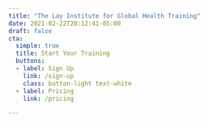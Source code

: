 ```yaml
---
title: "The Lay Institute for Global Health Training"
date: 2021-02-22T20:12:41-05:00
draft: false
cta:
  simple: true
  title: Start Your Training
  buttons:
  - label: Sign Up
    link: /sign-up
    class: button-light text-white
  - label: Pricing
    link: /pricing

---
```

